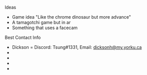 Ideas
- Game idea "Like the chrome dinosaur but more advance"
- A tamagotchi game but in ar
- Something that uses a facecam

Best Contact Info
- Dickson = Discord: Tsung#1331, Email: dicksonh@my.yorku.ca
- 
- 
- 
- 
